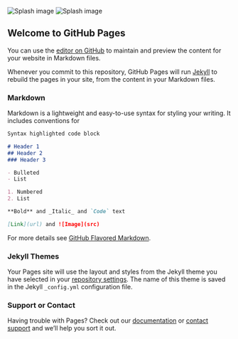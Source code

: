 ![Splash image](https://github.com/KevinCain/plexus_site/plexus_splash.jpg)
![Splash image](https://static01.nyt.com/images/2021/01/30/business/29musk-print/merlin_133348470_4909550a-2f4a-4c38-80b1-969f8306dfba-superJumbo.jpg)

## Welcome to GitHub Pages

You can use the [editor on GitHub](https://github.com/KevinCain/plexus_site/plexus_splash.jpg) to maintain and preview the content for your website in Markdown files.

Whenever you commit to this repository, GitHub Pages will run [Jekyll](https://jekyllrb.com/) to rebuild the pages in your site, from the content in your Markdown files.

### Markdown

Markdown is a lightweight and easy-to-use syntax for styling your writing. It includes conventions for

```markdown
Syntax highlighted code block

# Header 1
## Header 2
### Header 3

- Bulleted
- List

1. Numbered
2. List

**Bold** and _Italic_ and `Code` text

[Link](url) and ![Image](src)
```

For more details see [GitHub Flavored Markdown](https://guides.github.com/features/mastering-markdown/).

### Jekyll Themes

Your Pages site will use the layout and styles from the Jekyll theme you have selected in your [repository settings](https://github.com/KevinCain/plexus_site/settings). The name of this theme is saved in the Jekyll `_config.yml` configuration file.

### Support or Contact

Having trouble with Pages? Check out our [documentation](https://docs.github.com/categories/github-pages-basics/) or [contact support](https://support.github.com/contact) and we’ll help you sort it out.
